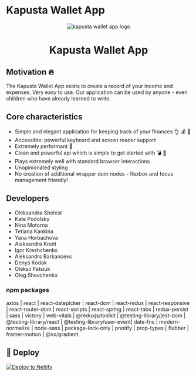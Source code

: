# Kapusta Wallet App

<p align="center">
  <img src="https://kapusta-app.netlify.app/static/media/logo.a5e2684a.svg" alt="kapusta wallet app logo" />
</p>
<h1 align="center">Kapusta Wallet App</h1>

## Motivation 🔥

The Kapusta Wallet App exists to create a record of your income and expenses.
Very easy to use. Our application can be used by anyone - even children who have
already learned to write.

## Core characteristics

- Simple and elegant application for keeping track of your finances 👌 💰 💸
- Accessible: powerful keyboard and screen reader support
- Extremely performant 🚀
- Clean and powerful api which is simple to get started with 💣 🚀
- Plays extremely well with standard browser interactions
- Unopinionated styling
- No creation of additional wrapper dom nodes - flexbox and focus management
  friendly!

## Developers

- Oleksandra Shelest
- Kate Podolsky
- Nina Motorna
- Tetiana Kankina
- Yana Horbachova
- Aleksandra Knott
- Igor Kreshchenko
- Aleksandrs Barkancevs
- Denys Kodak
- Oleksii Patsiuk
- Oleg Shevchenko

### npm packages

axios | react | react-datepicker | react-dom | react-redux | react-responsive |
react-router-dom | react-scripts | react-spring | react-tabs | redux-persist |
sass | victory | web-vitals | @reduxjs/toolkit | @testing-library/jest-dom |
@testing-library/react | @testing-library/user-event| date-fns |
modern-normalize | node-sass | package-lock-only | pnotify | prop-types |
flubber | framer-motion | @vx/gradient

## 💫 Deploy

[![Deploy to Netlify](https://www.netlify.com/img/deploy/button.svg)](https://kapusta-app.netlify.app/login)
